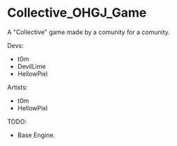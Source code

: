 # Collective_OHGJ_Game
A "Collective" game made by a comunity for a comunity.

Devs:
  - t0m
  - DevilLime
  - HellowPixl
  
Artists:
  - t0m
  - HellowPixl
  


TODO:
  - Base Engine.
